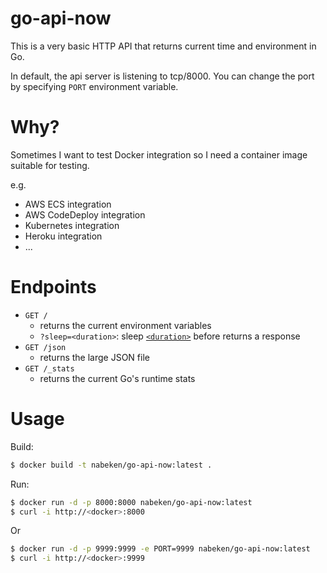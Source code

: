 # go-api-now

This is a very basic HTTP API that returns current time and environment in Go.

In default, the api server is listening to tcp/8000. You can change the port by specifying `PORT` environment variable.

# Why?

Sometimes I want to test Docker integration so I need a container image suitable for testing.

e.g.

- AWS ECS integration
- AWS CodeDeploy integration
- Kubernetes integration
- Heroku integration
- ...

# Endpoints

- `GET /`
  - returns the current environment variables
  - `?sleep=<duration>`: sleep [`<duration>`](https://golang.org/pkg/time/#ParseDuration) before returns a response
- `GET /json`
  - returns the large JSON file
- `GET /_stats`
  - returns the current Go's runtime stats

# Usage

Build:

```sh
$ docker build -t nabeken/go-api-now:latest .
```

Run:

```sh
$ docker run -d -p 8000:8000 nabeken/go-api-now:latest
$ curl -i http://<docker>:8000
```

Or

```sh
$ docker run -d -p 9999:9999 -e PORT=9999 nabeken/go-api-now:latest
$ curl -i http://<docker>:9999
```
